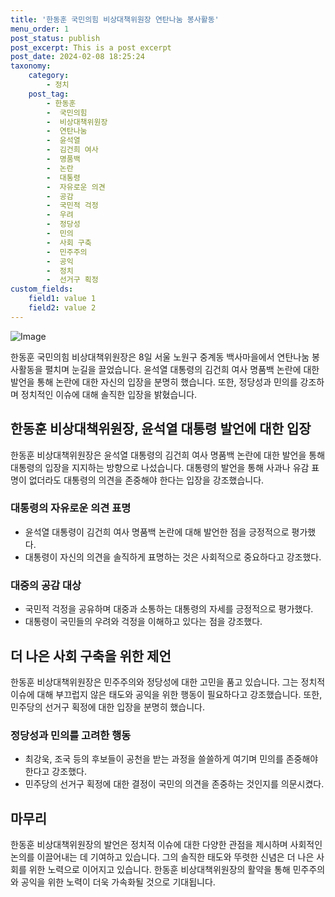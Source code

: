 ```yaml
---
title: '한동훈 국민의힘 비상대책위원장 연탄나눔 봉사활동'
menu_order: 1
post_status: publish
post_excerpt: This is a post excerpt
post_date: 2024-02-08 18:25:24
taxonomy:
    category:
        - 정치
    post_tag:
        - 한동훈
        -  국민의힘
        -  비상대책위원장
        -  연탄나눔
        -  윤석열
        -  김건희 여사
        -  명품백
        -  논란
        -  대통령
        -  자유로운 의견
        -  공감
        -  국민적 걱정
        -  우려
        -  정당성
        -  민의
        -  사회 구축
        -  민주주의
        -  공익
        -  정치
        -  선거구 획정
custom_fields:
    field1: value 1
    field2: value 2
---
```


![Image](https://imgnews.pstatic.net/image/020/2024/02/08/0003547308_001_20240208152301039.jpg?type=w647)

한동훈 국민의힘 비상대책위원장은 8일 서울 노원구 중계동 백사마을에서 연탄나눔 봉사활동을 펼치며 눈길을 끌었습니다. 윤석열 대통령의 김건희 여사 명품백 논란에 대한 발언을 통해 논란에 대한 자신의 입장을 분명히 했습니다. 또한, 정당성과 민의를 강조하며 정치적인 이슈에 대해 솔직한 입장을 밝혔습니다.
## 한동훈 비상대책위원장, 윤석열 대통령 발언에 대한 입장
한동훈 비상대책위원장은 윤석열 대통령의 김건희 여사 명품백 논란에 대한 발언을 통해 대통령의 입장을 지지하는 방향으로 나섰습니다. 대통령의 발언을 통해 사과나 유감 표명이 없더라도 대통령의 의견을 존중해야 한다는 입장을 강조했습니다.
### 대통령의 자유로운 의견 표명
- 윤석열 대통령이 김건희 여사 명품백 논란에 대해 발언한 점을 긍정적으로 평가했다.
- 대통령이 자신의 의견을 솔직하게 표명하는 것은 사회적으로 중요하다고 강조했다.
### 대중의 공감 대상
- 국민적 걱정을 공유하며 대중과 소통하는 대통령의 자세를 긍정적으로 평가했다.
- 대통령이 국민들의 우려와 걱정을 이해하고 있다는 점을 강조했다.
## 더 나은 사회 구축을 위한 제언
한동훈 비상대책위원장은 민주주의와 정당성에 대한 고민을 품고 있습니다. 그는 정치적 이슈에 대해 부끄럽지 않은 태도와 공익을 위한 행동이 필요하다고 강조했습니다. 또한, 민주당의 선거구 획정에 대한 입장을 분명히 했습니다.
### 정당성과 민의를 고려한 행동
- 최강욱, 조국 등의 후보들이 공천을 받는 과정을 쓸쓸하게 여기며 민의를 존중해야 한다고 강조했다.
- 민주당의 선거구 획정에 대한 결정이 국민의 의견을 존중하는 것인지를 의문시켰다.
## 마무리
한동훈 비상대책위원장의 발언은 정치적 이슈에 대한 다양한 관점을 제시하며 사회적인 논의를 이끌어내는 데 기여하고 있습니다. 그의 솔직한 태도와 뚜렷한 신념은 더 나은 사회를 위한 노력으로 이어지고 있습니다. 한동훈 비상대책위원장의 활약을 통해 민주주의와 공익을 위한 노력이 더욱 가속화될 것으로 기대됩니다.
